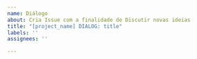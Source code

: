 ```yaml
---
name: Diálogo
about: Cria Issue com a finalidade de Discutir novas ideias
title: "[project_name] DIALOG: title"
labels: ''
assignees: ''

---
```



